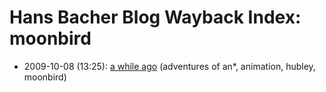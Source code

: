 # Hans Bacher Blog Wayback Index: moonbird

* 2009-10-08 (13:25): [a while ago](https://web.archive.org/web/https://one1more2time3.wordpress.com/2009/10/08/a-while-ago/) (adventures of an*, animation, hubley, moonbird)